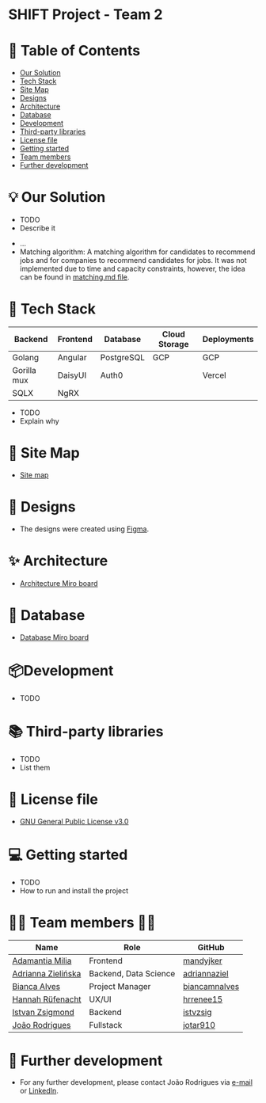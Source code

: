# SHIFT Project - Team 2

# :bookmark_tabs: Table of Contents
<!-- TOC -->
* [Our Solution](#bulb-our-solution)
* [Tech Stack](#toolbox-tech-stack)
* [Site Map](#dart-site-map)
* [Designs](#art-designs)
* [Architecture](#sparkles-architecture)
* [Database](#game_die-database)
* [Development](#packagedevelopment)
* [Third-party libraries](#books-third-party-libraries)
* [License file](#memo-license-file)
* [Getting started](#computer-getting-started)
* [Team members](#woman_technologist-team-members-man_technologist)
* [Further development](#pushpin-further-development)
<!-- TOC -->

# :bulb: Our Solution
* TODO
* Describe it
- ...
- Matching algorithm: A matching algorithm for candidates to recommend jobs and for companies to recommend candidates for jobs. It was not implemented due to time and capacity constraints, however, the idea can be found in [matching.md file](https://github.com/WomenPlusPlus/deploy-impact-23-shift-2/blob/main/docs/matching.md). 

# :toolbox: Tech Stack
| Backend     | Frontend | Database | Cloud Storage | Deployments |
|-------------|----------|----------|---------------|-------------|
| Golang      |Angular   |PostgreSQL| GCP           | GCP         |
| Gorilla mux |DaisyUI   |Auth0     |               | Vercel      |
| SQLX        |NgRX      |          |               |             |

* TODO
* Explain why

# :dart: Site Map
* [Site map](https://github.com/WomenPlusPlus/deploy-impact-23-shift-2/blob/main/docs/site_map.png)

# :art: Designs
* The designs were created using [Figma](https://www.figma.com/file/3BlcYSbbfCmx8oc5XdCKUN/Shift?type=design&node-id=1-1428&mode=design&t=UaqFM0xV7kPHePNj-0).
 
# :sparkles: Architecture
* [Architecture Miro board](https://miro.com/app/board/uXjVNf9ugWA=/?share_link_id=474651830078)

# :game_die: Database
* [Database Miro board](https://miro.com/app/board/uXjVNfUchWk=/?share_link_id=4352832909)

# :package:Development
* TODO

# :books: Third-party libraries
* TODO
* List them

# :memo: License file
* [GNU General Public License v3.0](https://github.com/WomenPlusPlus/deploy-impact-23-shift-2/blob/main/LICENSE)  

# :computer: Getting started
* TODO
* How to run and install the project

# :woman_technologist: Team members :man_technologist:
| Name                                                                         | Role            | GitHub                                            |
|------------------------------------------------------------------------------|-----------------|---------------------------------------------------|
| [Adamantia Milia](https://www.linkedin.com/in/adamantia-milia/)              | Frontend        | [mandyjker](https://github.com/mandyjker)         |
| [Adrianna Zielińska](https://www.linkedin.com/in/adriannazielinska/)         | Backend, Data Science    | [adriannaziel](https://github.com/adriannaziel)   |
| [Bianca Alves](https://www.linkedin.com/in/biancaalves/)                     | Project Manager | [biancamnalves](https://github.com/biancamnalves) |
| [Hannah Rüfenacht](https://www.linkedin.com/in/hannahrufenacht/)             | UX/UI           | [hrrenee15](https://github.com/hrrenee15)         |
| [Istvan Zsigmond](https://www.linkedin.com/in/istvan-zsigmond/)              | Backend         | [istvzsig](https://github.com/istvzsig)           |
| [João Rodrigues](https://www.linkedin.com/in/jo%C3%A3o-rodrigues-84268613b/) | Fullstack       | [jotar910](https://github.com/jotar910)           |

# :pushpin: Further development
* For any further development, please contact João Rodrigues via [e-mail](mailto:joaordev@gmail.com?subject=deploy-impact-23-shift-2) or [LinkedIn](https://www.linkedin.com/in/jo%C3%A3o-rodrigues-84268613b/).

